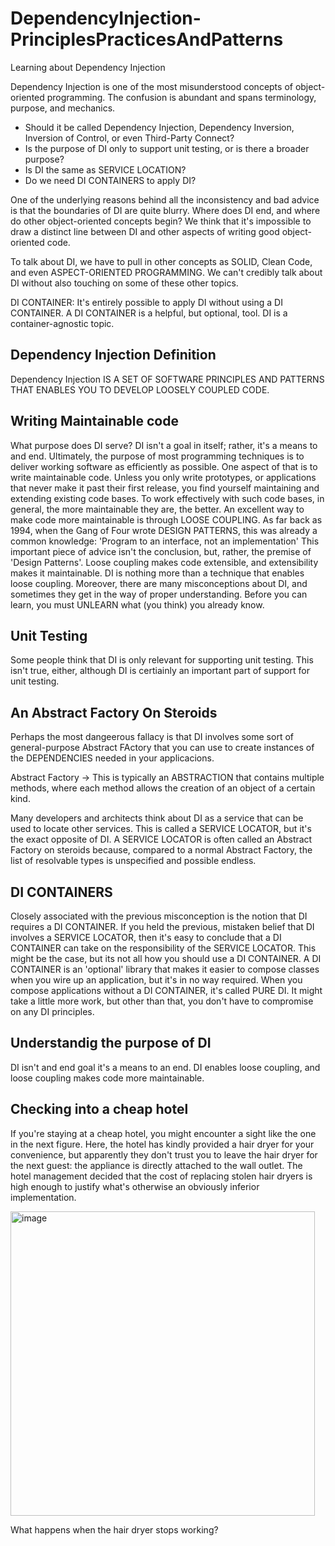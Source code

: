 # DependencyInjection-PrinciplesPracticesAndPatterns
Learning about Dependency Injection

Dependency Injection is one of the most misunderstood concepts of object-oriented programming. The confusion is abundant and spans terminology, purpose, and mechanics. 
- Should it be called Dependency Injection, Dependency Inversion, Inversion of Control, or even Third-Party Connect? 
- Is the purpose of DI only to support unit testing, or is there a broader purpose?
- Is DI the same as SERVICE LOCATION? 
- Do we need DI CONTAINERS to apply DI?

One of the underlying reasons behind all the inconsistency and bad advice is that the boundaries of DI are quite blurry. Where does DI end, and where do other object-oriented concepts begin? We think that it's impossible to draw a distinct line between DI and other aspects of writing good object-oriented code. 

To talk about DI, we have to pull in other concepts as SOLID, Clean Code, and even ASPECT-ORIENTED PROGRAMMING. We can't credibly talk about DI without also touching on some of these other topics. 

DI CONTAINER: It's entirely possible to apply DI without using a DI CONTAINER. A DI CONTAINER is a helpful, but optional, tool. DI is a container-agnostic topic. 

## Dependency Injection Definition
Dependency Injection IS A SET OF SOFTWARE PRINCIPLES AND PATTERNS THAT ENABLES YOU TO DEVELOP LOOSELY COUPLED CODE. 

## Writing Maintainable code
What purpose does DI serve? DI isn't a goal in itself; rather, it's a means to and end. Ultimately, the purpose of most programming techniques is to deliver working software as efficiently as possible. One aspect of that is to write maintainable code. 
Unless you only write prototypes, or applications that never make it past their first release, you find yourself maintaining and extending existing code bases. To work effectively with such code bases, in general, the more maintainable they are, the better. 
An excellent way to make code more maintainable is through LOOSE COUPLING. As far back as 1994, when the Gang of Four wrote DESIGN PATTERNS, this was already a common knowledge:
'Program to an interface, not an implementation'
This important piece of advice isn't the conclusion, but, rather, the premise of 'Design Patterns'. Loose coupling makes code extensible, and extensibility makes it maintainable. DI is nothing more than a technique that enables loose coupling. Moreover, there are many misconceptions about DI, and sometimes they get in the way of proper understanding. Before you can learn, you must UNLEARN what (you think) you already know. 

## Unit Testing
Some people think that DI is only relevant for supporting unit testing. This isn't true, either, although DI is certiainly an important part of support for unit testing. 

## An Abstract Factory On Steroids
Perhaps the most dangeerous fallacy is that DI involves some sort of general-purpose Abstract FActory that you can use to create instances of the DEPENDENCIES needed in your applicacions. 

Abstract Factory -> This is typically an ABSTRACTION that contains multiple methods, where each method allows the creation of an object of a certain kind. 

Many developers and architects think about DI as a service that can be used to locate other services. This is called a SERVICE LOCATOR, but it's the exact opposite of DI. 
A SERVICE LOCATOR is often called an Abstract Factory on steroids because, compared to a normal Abstract Factory, the list of resolvable types is unspecified and possible endless. 

## DI CONTAINERS
Closely associated with the previous misconception is the notion that DI requires a DI CONTAINER. If you held the previous, mistaken belief that DI involves a SERVICE LOCATOR, then it's easy to conclude that a DI CONTAINER can take on the responsibility of the SERVICE LOCATOR. This might be the case, but its not all how you should use a DI CONTAINER. 
A DI CONTAINER is an 'optional' library that makes it easier to compose classes when you wire up an application, but it's in no way required. When you compose applications without a DI CONTAINER, it's called PURE DI. It might take a little more work, but other than that, you don't have to compromise on any DI principles. 

## Understandig the purpose of DI
DI isn't and end goal it's a means to an end. DI enables loose coupling, and loose coupling makes code more maintainable.

## Checking into a cheap hotel
If you're staying at a cheap hotel, you might encounter a sight like the one in the next figure. Here, the hotel has kindly provided a hair dryer for your convenience, but apparently they don't trust you to leave the hair dryer for the next guest: the appliance is directly attached to the wall outlet. The hotel management decided that the cost of replacing stolen hair dryers is high enough to justify what's otherwise an obviously inferior implementation. 

<img width="487" alt="image" src="https://user-images.githubusercontent.com/66931789/187051110-fb62a300-63f1-4620-8892-d5bb7aeee5c8.png">

What happens when the hair dryer stops working?



